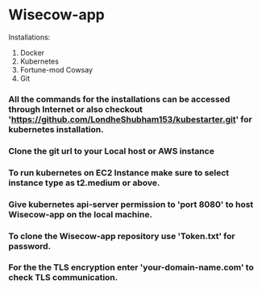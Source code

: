 # Wisecow-app

Installations:
1. Docker
2. Kubernetes
3. Fortune-mod Cowsay
4. Git

### All the commands for the installations can be accessed through Internet or also checkout 'https://github.com/LondheShubham153/kubestarter.git' for kubernetes installation.

### Clone the git url to your Local host or AWS instance 
### To run kubernetes on EC2 Instance make sure to select instance type as t2.medium or above.
### Give kubernetes api-server permission to 'port 8080' to host Wisecow-app on the local machine.
### To clone the Wisecow-app repository use 'Token.txt' for password.
### For the the TLS encryption enter 'your-domain-name.com' to check TLS communication.
